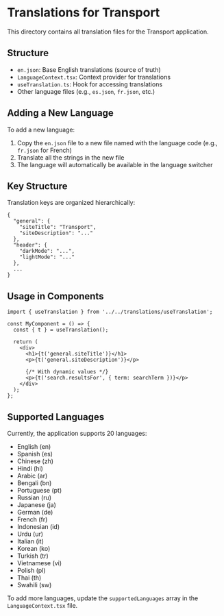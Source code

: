 # Translations for Transport

This directory contains all translation files for the Transport application.

## Structure

- `en.json`: Base English translations (source of truth)
- `LanguageContext.tsx`: Context provider for translations
- `useTranslation.ts`: Hook for accessing translations
- Other language files (e.g., `es.json`, `fr.json`, etc.)

## Adding a New Language

To add a new language:

1. Copy the `en.json` file to a new file named with the language code (e.g., `fr.json` for French)
2. Translate all the strings in the new file
3. The language will automatically be available in the language switcher

## Key Structure

Translation keys are organized hierarchically:

```
{
  "general": {
    "siteTitle": "Transport",
    "siteDescription": "..."
  },
  "header": {
    "darkMode": "...",
    "lightMode": "..."
  },
  ...
}
```

## Usage in Components

```tsx
import { useTranslation } from '../../translations/useTranslation';

const MyComponent = () => {
  const { t } = useTranslation();
  
  return (
    <div>
      <h1>{t('general.siteTitle')}</h1>
      <p>{t('general.siteDescription')}</p>
      
      {/* With dynamic values */}
      <p>{t('search.resultsFor', { term: searchTerm })}</p>
    </div>
  );
};
```

## Supported Languages

Currently, the application supports 20 languages:

- English (en)
- Spanish (es)
- Chinese (zh)
- Hindi (hi)
- Arabic (ar)
- Bengali (bn)
- Portuguese (pt)
- Russian (ru)
- Japanese (ja)
- German (de)
- French (fr)
- Indonesian (id)
- Urdu (ur)
- Italian (it)
- Korean (ko)
- Turkish (tr)
- Vietnamese (vi)
- Polish (pl)
- Thai (th)
- Swahili (sw)

To add more languages, update the `supportedLanguages` array in the `LanguageContext.tsx` file. 